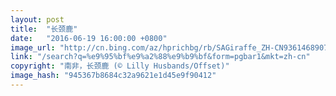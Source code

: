 ```yaml
---
layout: post
title:  "长颈鹿"
date:   "2016-06-19 16:00:00 +0800"
image_url: "http://cn.bing.com/az/hprichbg/rb/SAGiraffe_ZH-CN9361468907_1920x1080.jpg"
link: "/search?q=%e9%95%bf%e9%a2%88%e9%b9%bf&form=pgbar1&mkt=zh-cn"
copyright: "南非，长颈鹿 (© Lilly Husbands/Offset)"
image_hash: "945367b8684c32a9621e1d45e9f90412"
---
```

